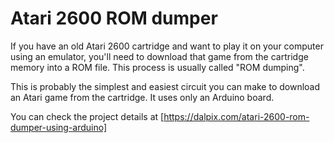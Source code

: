 # Atari 2600 ROM dumper

If you have an old Atari 2600 cartridge and want to play it on your computer using an emulator, you'll need to download that game from the cartridge memory into a ROM file. This process is usually called "ROM dumping". 

This is probably the simplest and easiest circuit you can make to download an Atari game from the cartridge. It uses only an Arduino board.

You can check the project details at [https://dalpix.com/atari-2600-rom-dumper-using-arduino]
